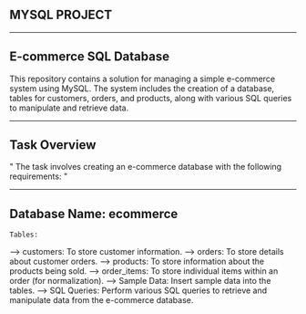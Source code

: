 ## MYSQL PROJECT 
---

## E-commerce SQL Database
 This repository contains a solution for managing a simple e-commerce system using MySQL. The system includes the creation of a database, tables for customers, orders, and products, 
    along with various SQL queries to manipulate and retrieve data.

---
## Task Overview
    
 " The task involves creating an e-commerce database with the following requirements: "

---

## Database Name: ecommerce
    Tables:
--> customers: To store customer information.
--> orders: To store details about customer orders.
--> products: To store information about the products being sold.
--> order_items: To store individual items within an order (for normalization).
--> Sample Data: Insert sample data into the tables.
--> SQL Queries: Perform various SQL queries to retrieve and manipulate data from the e-commerce database. 
                                                                                                          
